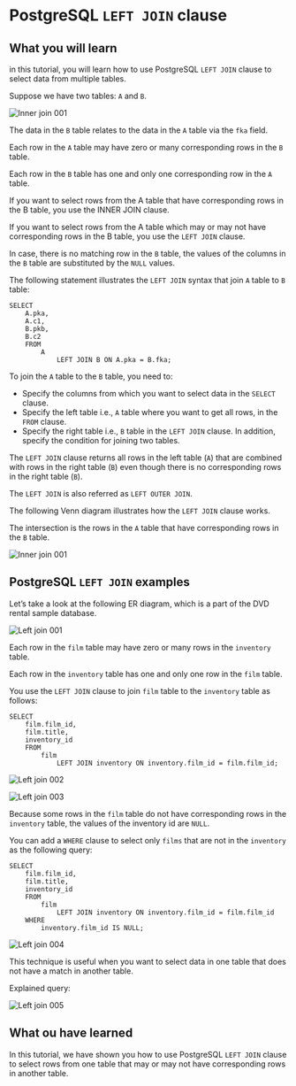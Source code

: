 # PostgreSQL `LEFT JOIN` clause

## What you will learn

in this tutorial, you will learn how to use PostgreSQL `LEFT JOIN` clause to select data from multiple tables.

Suppose we have two tables: `A` and `B`.

![Inner join 001](../images/inner_join_001.png)

The data in the `B` table relates to the data in the `A` table via the `fka` field.

Each row in the `A` table may have zero or many corresponding rows in the `B` table. 

Each row in the `B` table has one and only one corresponding row in the `A` table.

If you want to select rows from the A table that have corresponding rows in the B table, you use the INNER JOIN clause.

If you want to select rows from the A table which may or may not have corresponding rows in the B table, you use the 
`LEFT JOIN` clause. 

In case, there is no matching row in the `B` table, the values of the columns in the `B` table are substituted by the 
`NULL` values.

The following statement illustrates the `LEFT JOIN` syntax that join `A` table to `B` table:

    SELECT
        A.pka,
        A.c1,
        B.pkb,
        B.c2
        FROM
            A
                LEFT JOIN B ON A.pka = B.fka;
                
To join the `A` table to the `B` table, you need to:

- Specify the columns from which you want to select data in the `SELECT` clause.
- Specify the left table i.e., `A` table where you want to get all rows, in the `FROM` clause.
- Specify the right table i.e., `B` table in the `LEFT JOIN` clause. In addition, specify the condition for joining two 
tables.

The `LEFT JOIN` clause returns all rows in the left table (`A`) that are combined with rows in the right table (`B`) 
even though there is no corresponding rows in the right table (`B`).

The `LEFT JOIN` is also referred as `LEFT OUTER JOIN`.

The following Venn diagram illustrates how the `LEFT JOIN` clause works. 

The intersection is the rows in the `A` table that have corresponding rows in the `B` table.

![Inner join 001](../images/joins_006.png)

## PostgreSQL `LEFT JOIN` examples

Let’s take a look at the following ER diagram, which is a part of the DVD rental sample database.

![Left join 001](../images/left_join_001.png)

Each row in the `film` table may have zero or many rows in the `inventory` table. 

Each row in the `inventory` table has one and only one row in the `film` table.

You use the `LEFT JOIN` clause to join `film` table to the `inventory` table as follows:

    SELECT
        film.film_id,
        film.title,
        inventory_id
        FROM
            film
                LEFT JOIN inventory ON inventory.film_id = film.film_id;
                
![Left join 002](../images/left_join_002.png)

![Left join 003](../images/left_join_003.png)

Because some rows in the `film` table do not have corresponding rows in the `inventory` table, the values of the 
inventory id are `NULL`.

You can add a `WHERE` clause to select only `films` that are not in the `inventory` as the following query:

    SELECT
        film.film_id,
        film.title,
        inventory_id
        FROM
            film
                LEFT JOIN inventory ON inventory.film_id = film.film_id
        WHERE
            inventory.film_id IS NULL;
            
![Left join 004](../images/left_join_004.png)

This technique is useful when you want to select data in one table that does not have a match in another table.

Explained query:

![Left join 005](../images/left_join_005.png)

## What ou have learned

In this tutorial, we have shown you how to use PostgreSQL `LEFT JOIN` clause to select rows from one table that may or 
may not have corresponding rows in another table.

